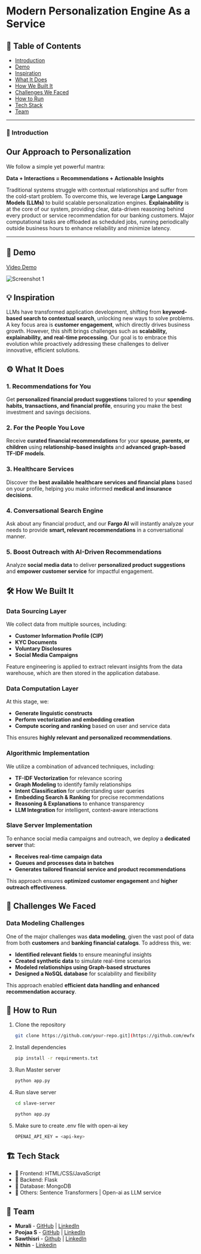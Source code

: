 # Modern Personalization Engine As a Service

## 📌 Table of Contents
- [Introduction](#introduction)
- [Demo](#demo)
- [Inspiration](#inspiration)
- [What It Does](#what-it-does)
- [How We Built It](#how-we-built-it)
- [Challenges We Faced](#challenges-we-faced)
- [How to Run](#how-to-run)
- [Tech Stack](#tech-stack)
- [Team](#team)

---

### 🎯 Introduction
## Our Approach to Personalization  
We follow a simple yet powerful mantra:  

**Data + Interactions = Recommendations + Actionable Insights**  

Traditional systems struggle with contextual relationships and suffer from the cold-start problem. To overcome this, we leverage **Large Language Models (LLMs)** to build scalable personalization engines.
**Explainability** is at the core of our system, providing clear, data-driven reasoning behind every product or service recommendation for our banking customers.
Major computational tasks are offloaded as scheduled jobs, running periodically outside business hours to enhance reliability and minimize latency.  

---
## 🎥 Demo
[Video Demo](https://drive.google.com/file/d/1SHHJPrF3cci9GzqY4Z8p1HhokKAWsVv8/view?usp=sharing)

![Screenshot 1](link-to-image)

## 💡 Inspiration
LLMs have transformed application development, shifting from **keyword-based search to contextual search**, unlocking new ways to solve problems. A key focus area is **customer engagement**, which directly drives business growth. However, this shift brings challenges such as **scalability, explainability, and real-time processing**. Our goal is to embrace this evolution while proactively addressing these challenges to deliver innovative, efficient solutions.  


## ⚙️ What It Does
  
### 1. Recommendations for You  
Get **personalized financial product suggestions** tailored to your **spending habits, transactions, and financial profile**, ensuring you make the best investment and savings decisions.  

### 2. For the People You Love  
Receive **curated financial recommendations** for your **spouse, parents, or children** using **relationship-based insights** and **advanced graph-based TF-IDF models**.  

### 3. Healthcare Services  
Discover the **best available healthcare services and financial plans** based on your profile, helping you make informed **medical and insurance decisions**.  

### 4. Conversational Search Engine  
Ask about any financial product, and our **Fargo AI** will instantly analyze your needs to provide **smart, relevant recommendations** in a conversational manner.  

### 5. Boost Outreach with AI-Driven Recommendations  
Analyze **social media data** to deliver **personalized product suggestions** and **empower customer service** for impactful engagement. 

## 🛠️ How We Built It
### Data Sourcing Layer  
We collect data from multiple sources, including:  

- **Customer Information Profile (CIP)**  
- **KYC Documents**  
- **Voluntary Disclosures**  
- **Social Media Campaigns**  

Feature engineering is applied to extract relevant insights from the data warehouse, which are then stored in the application database.  

### Data Computation Layer  
At this stage, we:  

- **Generate linguistic constructs**  
- **Perform vectorization and embedding creation**  
- **Compute scoring and ranking** based on user and service data  

This ensures **highly relevant and personalized recommendations**.  
 
### Algorithmic Implementation  
We utilize a combination of advanced techniques, including:  

- **TF-IDF Vectorization** for relevance scoring  
- **Graph Modeling** to identify family relationships  
- **Intent Classification** for understanding user queries  
- **Embedding Search & Ranking** for precise recommendations  
- **Reasoning & Explanations** to enhance transparency  
- **LLM Integration** for intelligent, context-aware interactions
  
### Slave Server Implementation  
To enhance social media campaigns and outreach, we deploy a **dedicated server** that:  

- **Receives real-time campaign data**  
- **Queues and processes data in batches**  
- **Generates tailored financial service and product recommendations**  

This approach ensures **optimized customer engagement** and **higher outreach effectiveness**.  


## 🚧 Challenges We Faced
### Data Modeling Challenges  
One of the major challenges was **data modeling**, given the vast pool of data from both **customers** and **banking financial catalogs**. To address this, we:  

- **Identified relevant fields** to ensure meaningful insights  
- **Created synthetic data** to simulate real-time scenarios  
- **Modeled relationships using Graph-based structures**  
- **Designed a NoSQL database** for scalability and flexibility  

This approach enabled **efficient data handling and enhanced recommendation accuracy**.  
 

## 🏃 How to Run
1. Clone the repository  
   ```sh
   git clone https://github.com/your-repo.git](https://github.com/ewfx/aidhp-code-sprinters.git
   ```
2. Install dependencies  
   ```sh
   pip install -r requirements.txt
   ```

3. Run Master server
   ```sh
   python app.py
   ```
4. Run slave server
   ```sh
   cd slave-server 
   ```
   ```sh
   python app.py 
   ```

4. Make sure to create .env file with open-ai key
   ```sh
   OPENAI_API_KEY = <api-key>
   ```

## 🏗️ Tech Stack
- 🔹 Frontend: HTML/CSS/JavaScript
- 🔹 Backend: Flask 
- 🔹 Database: MongoDB
- 🔹 Others: Sentence Transformers | Open-ai as LLM service

## 👥 Team
- **Murali** - [GitHub](https://github.com/MuraliB123) | [LinkedIn](https://www.linkedin.com/in/muralib1729)  
- **Poojaa S** - [GitHub](https://github.com/poojaa1908) | [LinkedIn](https://www.linkedin.com/in/poojaa-s)
- **Sawthisri** - [Github](https://github.com/SwathishriJL) | [LinkedIn](https://www.linkedin.com/in/swathishri-jaisankar/)
- **Nithin** - [Linkedin](https://www.linkedin.com/in/nithin-srivatsan-0a885b236?utm_source=share&utm_campaign=share_via&utm_content=profile&utm_medium=ios_app)

